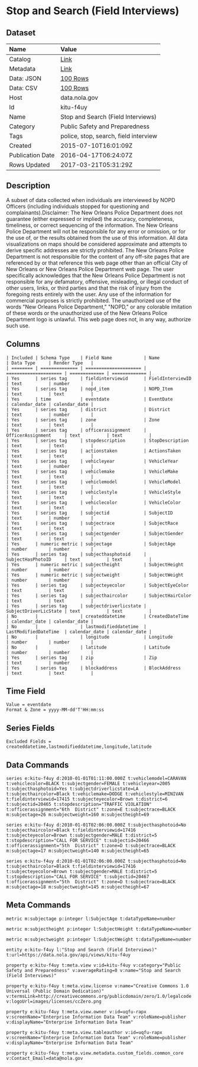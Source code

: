 # Stop and Search (Field Interviews)

## Dataset

| Name | Value |
| :--- | :---- |
| Catalog | [Link](https://catalog.data.gov/dataset/stop-and-search-field-interviews) |
| Metadata | [Link](https://data.nola.gov/api/views/kitu-f4uy) |
| Data: JSON | [100 Rows](https://data.nola.gov/api/views/kitu-f4uy/rows.json?max_rows=100) |
| Data: CSV | [100 Rows](https://data.nola.gov/api/views/kitu-f4uy/rows.csv?max_rows=100) |
| Host | data.nola.gov |
| Id | kitu-f4uy |
| Name | Stop and Search (Field Interviews) |
| Category | Public Safety and Preparedness |
| Tags | police, stop, search, field interview |
| Created | 2015-07-10T16:01:09Z |
| Publication Date | 2016-04-17T06:24:07Z |
| Rows Updated | 2017-03-21T05:31:29Z |

## Description

A subset of data collected when individuals are interviewed by NOPD Officers (including individuals stopped for questioning and complainants).Disclaimer: The New Orleans Police Department does not guarantee (either expressed or implied) the accuracy, completeness, timeliness, or correct sequencing of the information. The New Orleans Police Department will not be responsible for any error or omission, or for the use of, or the results obtained from the use of this information. All data visualizations on maps should be considered approximate and attempts to derive specific addresses are strictly prohibited. The New Orleans Police Department is not responsible for the content of any off-site pages that are referenced by or that reference this web page other than an official City of New Orleans or New Orleans Police Department web page. The user specifically acknowledges that the New Orleans Police Department is not responsible for any defamatory, offensive, misleading, or illegal conduct of other users, links, or third parties and that the risk of injury from the foregoing rests entirely with the user. Any use of the information for commercial purposes is strictly prohibited. The unauthorized use of the words "New Orleans Police Department," "NOPD," or any colorable imitation of these words or the unauthorized use of the New Orleans Police Department logo is unlawful. This web page does not, in any way, authorize such use.

## Columns

```ls
| Included | Schema Type    | Field Name            | Name                  | Data Type     | Render Type   |
| ======== | ============== | ===================== | ===================== | ============= | ============= |
| Yes      | series tag     | fieldinterviewid      | FieldInterviewID      | text          | number        |
| Yes      | series tag     | nopd_item             | NOPD_Item             | text          | text          |
| Yes      | time           | eventdate             | EventDate             | calendar_date | calendar_date |
| Yes      | series tag     | district              | District              | text          | number        |
| Yes      | series tag     | zone                  | Zone                  | text          | text          |
| Yes      | series tag     | officerassignment     | OfficerAssignment     | text          | text          |
| Yes      | series tag     | stopdescription       | StopDescription       | text          | text          |
| Yes      | series tag     | actionstaken          | ActionsTaken          | text          | text          |
| Yes      | series tag     | vehicleyear           | VehicleYear           | text          | number        |
| Yes      | series tag     | vehiclemake           | VehicleMake           | text          | text          |
| Yes      | series tag     | vehiclemodel          | VehicleModel          | text          | text          |
| Yes      | series tag     | vehiclestyle          | VehicleStyle          | text          | text          |
| Yes      | series tag     | vehiclecolor          | VehicleColor          | text          | text          |
| Yes      | series tag     | subjectid             | SubjectID             | text          | number        |
| Yes      | series tag     | subjectrace           | SubjectRace           | text          | text          |
| Yes      | series tag     | subjectgender         | SubjectGender         | text          | text          |
| Yes      | numeric metric | subjectage            | SubjectAge            | number        | number        |
| Yes      | series tag     | subjecthasphotoid     | SubjectHasPhotoID     | text          | text          |
| Yes      | numeric metric | subjectheight         | SubjectHeight         | number        | number        |
| Yes      | numeric metric | subjectweight         | SubjectWeight         | number        | number        |
| Yes      | series tag     | subjecteyecolor       | SubjectEyeColor       | text          | text          |
| Yes      | series tag     | subjecthaircolor      | SubjectHairColor      | text          | text          |
| Yes      | series tag     | subjectdriverlicstate | SubjectDriverLicState | text          | text          |
| No       |                | createddatetime       | CreatedDateTime       | calendar_date | calendar_date |
| No       |                | lastmodifieddatetime  | LastModifiedDateTime  | calendar_date | calendar_date |
| No       |                | longitude             | Longitude             | number        | number        |
| No       |                | latitude              | Latitude              | number        | number        |
| Yes      | series tag     | zip                   | Zip                   | text          | number        |
| Yes      | series tag     | blockaddress          | BlockAddress          | text          | text          |
```

## Time Field

```ls
Value = eventdate
Format & Zone = yyyy-MM-dd'T'HH:mm:ss
```

## Series Fields

```ls
Excluded Fields = createddatetime,lastmodifieddatetime,longitude,latitude
```

## Data Commands

```ls
series e:kitu-f4uy d:2010-01-01T01:11:00.000Z t:vehiclemodel=CARAVAN t:vehiclecolor=BLACK t:subjectgender=FEMALE t:vehicleyear=2005 t:subjecthasphotoid=Yes t:subjectdriverlicstate=LA t:subjecthaircolor=Black t:vehiclemake=DODGE t:vehiclestyle=MINIVAN t:fieldinterviewid=17415 t:subjecteyecolor=Brown t:district=6 t:subjectid=20465 t:stopdescription="TRAFFIC VIOLATION" t:officerassignment="6th  District" t:zone=E t:subjectrace=BLACK m:subjectage=26 m:subjectweight=160 m:subjectheight=69

series e:kitu-f4uy d:2010-01-01T02:06:00.000Z t:subjecthasphotoid=No t:subjecthaircolor=Black t:fieldinterviewid=17416 t:subjecteyecolor=Brown t:subjectgender=MALE t:district=5 t:stopdescription="CALL FOR SERVICE" t:subjectid=20466 t:officerassignment="5th  District" t:zone=D t:subjectrace=BLACK m:subjectage=17 m:subjectweight=140 m:subjectheight=65

series e:kitu-f4uy d:2010-01-01T02:06:00.000Z t:subjecthasphotoid=No t:subjecthaircolor=Black t:fieldinterviewid=17416 t:subjecteyecolor=Brown t:subjectgender=MALE t:district=5 t:stopdescription="CALL FOR SERVICE" t:subjectid=20467 t:officerassignment="5th  District" t:zone=D t:subjectrace=BLACK m:subjectage=18 m:subjectweight=145 m:subjectheight=67
```

## Meta Commands

```ls
metric m:subjectage p:integer l:SubjectAge t:dataTypeName=number

metric m:subjectheight p:integer l:SubjectHeight t:dataTypeName=number

metric m:subjectweight p:integer l:SubjectWeight t:dataTypeName=number

entity e:kitu-f4uy l:"Stop and Search (Field Interviews)" t:url=https://data.nola.gov/api/views/kitu-f4uy

property e:kitu-f4uy t:meta.view v:id=kitu-f4uy v:category="Public Safety and Preparedness" v:averageRating=0 v:name="Stop and Search (Field Interviews)"

property e:kitu-f4uy t:meta.view.license v:name="Creative Commons 1.0 Universal (Public Domain Dedication)" v:termsLink=http://creativecommons.org/publicdomain/zero/1.0/legalcode v:logoUrl=images/licenses/ccZero.png

property e:kitu-f4uy t:meta.view.owner v:id=uqfu-rapx v:screenName="Enterprise Information Data Team" v:roleName=publisher v:displayName="Enterprise Information Data Team"

property e:kitu-f4uy t:meta.view.tableauthor v:id=uqfu-rapx v:screenName="Enterprise Information Data Team" v:roleName=publisher v:displayName="Enterprise Information Data Team"

property e:kitu-f4uy t:meta.view.metadata.custom_fields.common_core v:Contact_Email=data@nola.gov
```